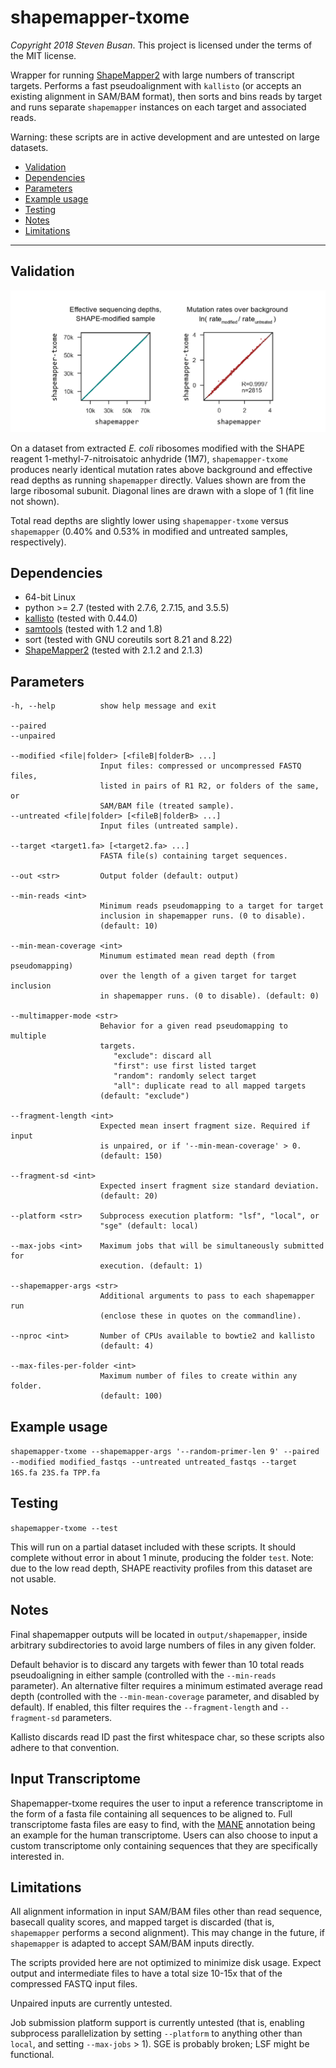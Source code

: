 # shapemapper-txome
*Copyright 2018 Steven Busan*. This project is licensed under the terms of the 
MIT license.

Wrapper for running [ShapeMapper2](https://github.com/Weeks-UNC/shapemapper2) 
with large numbers of transcript targets. Performs a fast
pseudoalignment with `kallisto` (or accepts an existing alignment in SAM/BAM format), 
then sorts and bins reads by target and runs
separate `shapemapper` instances on each target and associated reads.

Warning: these scripts are in active development and are untested
on large datasets.

- [Validation](#validation)
- [Dependencies](#dependencies)
- [Parameters](#parameters)
- [Example usage](#example-usage)
- [Testing](#testing)
- [Notes](#notes)
- [Limitations](#limitations)

---

## Validation

![1M7 example](images/1M7_example.png)

On a dataset from extracted _E. coli_ ribosomes modified
with the SHAPE reagent 1-methyl-7-nitroisatoic anhydride (1M7),
`shapemapper-txome` produces nearly identical mutation rates above
background and effective read depths as running `shapemapper`
directly. Values shown are from the large ribosomal subunit. 
Diagonal lines are drawn with a slope of 1 (fit line not shown).

Total read depths are slightly lower using `shapemapper-txome` versus
`shapemapper` (0.40% and 0.53% in modified and untreated samples, respectively).

## Dependencies

- 64-bit Linux
- python >= 2.7 (tested with 2.7.6, 2.7.15, and 3.5.5)
- [kallisto](https://pachterlab.github.io/kallisto/) (tested with 0.44.0)
- [samtools](http://www.htslib.org/) (tested with 1.2 and 1.8)
- sort (tested with GNU coreutils sort 8.21 and 8.22)
- [ShapeMapper2](https://github.com/Weeks-UNC/shapemapper2) (tested with 2.1.2 and 2.1.3)


## Parameters

    -h, --help          show help message and exit

    --paired
    --unpaired

    --modified <file|folder> [<fileB|folderB> ...] 
                        Input files: compressed or uncompressed FASTQ files, 
                        listed in pairs of R1 R2, or folders of the same, or 
                        SAM/BAM file (treated sample).
    --untreated <file|folder> [<fileB|folderB> ...]
                        Input files (untreated sample).

    --target <target1.fa> [<target2.fa> ...]
                        FASTA file(s) containing target sequences.

    --out <str>         Output folder (default: output)

    --min-reads <int>
                        Minimum reads pseudomapping to a target for target
                        inclusion in shapemapper runs. (0 to disable).
                        (default: 10)

    --min-mean-coverage <int>
                        Minumum estimated mean read depth (from pseudomapping)
                        over the length of a given target for target inclusion
                        in shapemapper runs. (0 to disable). (default: 0)

    --multimapper-mode <str>
                        Behavior for a given read pseudomapping to multiple
                        targets. 
                           "exclude": discard all
                           "first": use first listed target
                           "random": randomly select target
                           "all": duplicate read to all mapped targets
                        (default: "exclude")

    --fragment-length <int>
                        Expected mean insert fragment size. Required if input
                        is unpaired, or if '--min-mean-coverage' > 0.
                        (default: 150)

    --fragment-sd <int>
                        Expected insert fragment size standard deviation.
                        (default: 20)

    --platform <str>    Subprocess execution platform: "lsf", "local", or
                        "sge" (default: local)

    --max-jobs <int>    Maximum jobs that will be simultaneously submitted for
                        execution. (default: 1)

    --shapemapper-args <str>
                        Additional arguments to pass to each shapemapper run
                        (enclose these in quotes on the commandline).

    --nproc <int>       Number of CPUs available to bowtie2 and kallisto
                        (default: 4)

    --max-files-per-folder <int>
                        Maximum number of files to create within any folder.
                        (default: 100)


## Example usage

  ``shapemapper-txome --shapemapper-args '--random-primer-len 9' --paired --modified modified_fastqs --untreated untreated_fastqs --target 16S.fa 23S.fa TPP.fa``


## Testing

  ``shapemapper-txome --test``

This will run on a partial dataset included with these scripts. 
It should complete without error in about 1 minute, producing
the folder `test`. Note: due to the low read depth, 
SHAPE reactivity profiles from this dataset are not usable.


## Notes

Final shapemapper outputs will be located in `output/shapemapper`,
inside arbitrary subdirectories to avoid large numbers of files
in any given folder.

Default behavior is to discard any targets with fewer than 10
total reads pseudoaligning in either sample (controlled with
the `--min-reads` parameter). An alternative filter requires
a minimum estimated average read depth (controlled with the
`--min-mean-coverage` parameter, and disabled by default). If
enabled, this filter requires the `--fragment-length` and 
`--fragment-sd` parameters.

Kallisto discards read ID past the first whitespace char, so
these scripts also adhere to that convention. 

## Input Transcriptome
Shapemapper-txome requires the user to input a reference transcriptome in
the form of a fasta file containing all sequences to be aligned to. Full 
transcriptome fasta files are easy to find, with the [MANE](https://www.ncbi.nlm.nih.gov/refseq/MANE/)
annotation being an example for the human transcriptome. Users can also
choose to input a custom transcriptome only containing sequences that
they are specifically interested in.

## Limitations

All alignment information in input SAM/BAM files other than read sequence, 
basecall quality scores, and mapped target is discarded (that is,
`shapemapper` performs a second alignment). This may change in the future,
if `shapemapper` is adapted to accept SAM/BAM inputs directly.

The scripts provided here are not optimized to minimize disk usage. Expect
output and intermediate files to have a total size 10-15x that of the
compressed FASTQ input files.

Unpaired inputs are currently untested.

Job submission platform support is currently untested (that is, 
enabling subprocess parallelization by setting `--platform` 
to anything other than `local`, and setting `--max-jobs` > 1).
SGE is probably broken; LSF might be functional.

